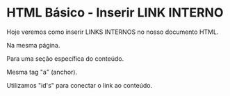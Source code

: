 # HTML Básico - Inserir LINK INTERNO

Hoje veremos como inserir LINKS INTERNOS no nosso documento HTML.

Na mesma página.

Para uma seção específica do conteúdo.

Mesma tag "a" (anchor).

Utilizamos "id's" para conectar o link ao conteúdo.
